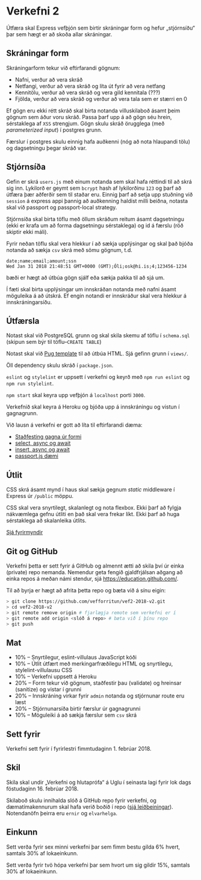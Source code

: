 # Verkefni 2

Útfæra skal Express vefþjón sem birtir skráningar form og hefur „stjórnsíðu“ þar sem hægt er að skoða allar skráningar.

## Skráningar form

Skráningarform tekur við eftirfarandi gögnum:

* Nafni, verður að vera skráð
* Netfangi, verður að vera skráð og líta út fyrir að vera netfang
* Kennitölu, verður að vera skráð og vera gild kennitala (???)
* Fjölda, verður að vera skráð og verður að vera tala sem er stærri en 0

Ef gögn eru ekki rétt skráð skal birta notanda villuskilaboð ásamt þeim gögnum sem áður voru skráð. Passa þarf upp á að gögn séu hrein, sérstaklega af `XSS` strengjum. Gögn skulu skráð örugglega (með _parameterized input_) í postgres grunn.

Færslur í postgres skulu einnig hafa auðkenni (nóg að nota hlaupandi tölu) og dagsetningu þegar skráð var.

## Stjórnsíða

Gefin er skrá `users.js` með einum notanda sem skal hafa réttindi til að skrá sig inn. Lykilorð er geymt sem `bcrypt` hash af lykilorðinu `123` og þarf að útfæra þær aðferðir sem til staðar eru. Einnig þarf að setja upp stuðning við `session` á express appi þannig að auðkenning haldist milli beiðna, notasta skal við passport og passport-local strategy.

Stjórnsíða skal birta töflu með öllum skráðum reitum ásamt dagsetningu (ekki er krafa um að forma dagsetningu sérstaklega) og id á færslu (röð skiptir ekki máli).

Fyrir neðan töflu skal vera hlekkur í að sækja upplýsingar og skal það bjóða notanda að sækja `csv` skrá með sömu gögnum, t.d.

```csv
date;name;email;amount;ssn
Wed Jan 31 2018 21:48:51 GMT+0000 (GMT);Óli;osk@hi.is;4;123456-1234
```

bæði er hægt að útbúa gögn sjálf eða sækja pakka til að sjá um.

Í fæti skal birta upplýsingar um innskráðan notanda með nafni ásamt möguleika á að útskrá. Ef engin notandi er innskráður skal vera hlekkur á innskráningarsíðu.

## Útfærsla

Notast skal við PostgreSQL grunn og skal skila skemu af töflu í `schema.sql` (skipun sem býr til töflu–`CREATE TABLE`)

Notast skal við [Pug template](https://pugjs.org/) til að útbúa HTML. Sjá gefinn grunn í `views/`.

Öll dependency skulu skráð í `package.json`.

`eslint` og `stylelint` er uppsett í verkefni og keyrð með `npm run eslint` og `npm run stylelint`.

`npm start` skal keyra upp vefþjón á `localhost` porti `3000`.

Verkefnið skal keyra á Heroku og bjóða upp á innskráningu og vistun í gagnagrunn.

Við lausn á verkefni er gott að líta til eftirfarandi dæma:

* [Staðfesting gagna úr formi](https://github.com/vefforritun/vef2-2018/blob/master/fyrirlestrar/03/daemi/form/data-validator.js)
* [select, async og await](https://github.com/vefforritun/vef2-2018/blob/master/fyrirlestrar/03/daemi/postgres/select-async-await.js)
* [insert, async og await](https://github.com/vefforritun/vef2-2018/blob/master/fyrirlestrar/03/daemi/postgres/insert-async-await.js)
* [passport.js dæmi](https://github.com/vefforritun/vef2-2018/blob/master/fyrirlestrar/05/daemi/auth/passport.js)

## Útlit

CSS skrá ásamt mynd í haus skal sækja gegnum _static_ middleware í Express úr `/public` möppu.

CSS skal vera snyrtilegt, skalanlegt og nota flexbox. Ekki þarf að fylgja nákvæmlega gefnu útliti en það skal vera frekar líkt. Ekki þarf að huga sérstaklega að skalanleika útlits.

[Sjá fyrirmyndir](/layout/README.md)

## Git og GitHub

Verkefni þetta er sett fyrir á GitHub og almennt ætti að skila því úr einka (private) repo nemanda. Nemendur geta fengið gjaldfrjálsan aðgang að einka repos á meðan námi stendur, sjá https://education.github.com/.

Til að byrja er hægt að afrita þetta repo og bæta við á sínu eigin:

```bash
> git clone https://github.com/vefforritun/vef2-2018-v2.git
> cd vef2-2018-v2
> git remote remove origin # fjarlægja remote sem verkefni er í
> git remote add origin <slóð á repo> # bæta við í þínu repo
> git push
```

## Mat

* 10% – Snyrtilegur, eslint-villulaus JavaScript kóði
* 10% – Útlit útfært með merkingarfræðilegu HTML og snyrtilegu, stylelint-villulausu CSS
* 10% – Verkefni uppsett á Heroku
* 20% – Form tekur við gögnum, staðfestir þau (validate) og hreinsar (sanitize) og vistar í grunni
* 20% – Innskráning virkar fyrir `admin` notanda og stjórnunar route eru læst
* 20% – Stjórnunarsíða birtir færslur úr gagnagrunni
* 10% – Möguleiki á að sækja færslur sem `csv` skrá

## Sett fyrir

Verkefni sett fyrir í fyrirlestri fimmtudaginn 1. febrúar 2018.

## Skil

Skila skal undir „Verkefni og hlutaprófa“ á Uglu í seinasta lagi fyrir lok dags föstudaginn 16. febrúar 2018.

Skilaboð skulu innihalda slóð á GitHub repo fyrir verkefni, og dæmatímakennurum skal hafa verið boðið í repo ([sjá leiðbeiningar](https://help.github.com/articles/inviting-collaborators-to-a-personal-repository/)). Notendanöfn þeirra eru `ernir` og `elvarhelga`.

## Einkunn

Sett verða fyrir sex minni verkefni þar sem fimm bestu gilda 6% hvert, samtals 30% af lokaeinkunn.

Sett verða fyrir tvö hópa verkefni þar sem hvort um sig gildir 15%, samtals 30% af lokaeinkunn.
